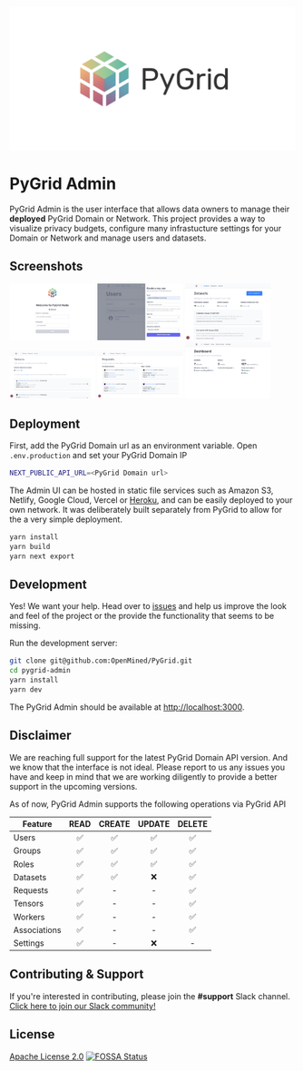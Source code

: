 ![PyGrid logo](https://raw.githubusercontent.com/OpenMined/design-assets/master/logos/PyGrid/horizontal-primary-trans.png)

# PyGrid Admin

PyGrid Admin is the user interface that allows data owners to manage their **deployed** PyGrid Domain or Network. This
project provides a way to visualize privacy budgets, configure many infrastucture settings for your Domain or Network
and manage users and datasets.

## Screenshots

<div>
  <img alt="Login" width="30%" src="./screenshots/login.png" />
  <img alt="Users" width="30%" src="./screenshots/users.png" />
  <img alt="Datasets" width="30%" src="./screenshots/datasets.png" />
  <img alt="Tensors" width="30%" src="./screenshots/tensors.png" />
  <img alt="Requests" width="30%" src="./screenshots/requests.png" />
  <img alt="Dashboard" width="30%" src="./screenshots/dashboard.png" />
</diV>

## Deployment

First, add the PyGrid Domain url as an environment variable. Open `.env.production` and set your PyGrid Domain IP

```bash
NEXT_PUBLIC_API_URL=<PyGrid Domain url>
```

The Admin UI can be hosted in static file services such as Amazon S3, Netlify, Google Cloud, Vercel or [Heroku](/docs/heroku.md), and can
be easily deployed to your own network. It was deliberately built separately from PyGrid to allow for the a very simple
deployment.

```bash
yarn install
yarn build
yarn next export
```

## Development

Yes! We want your help. Head over to [issues](/../../issues) and help us improve the look and feel of the project or the
provide the functionality that seems to be missing.

Run the development server:

```bash
git clone git@github.com:OpenMined/PyGrid.git
cd pygrid-admin
yarn install
yarn dev
```

The PyGrid Admin should be available at [http://localhost:3000](http://localhost:3000).

## Disclaimer

We are reaching full support for the latest PyGrid Domain API version. And we know that the interface is not ideal.
Please report to us any issues you have and keep in mind that we are working diligently to provide a better support in
the upcoming versions.

As of now, PyGrid Admin supports the following operations via PyGrid API

| Feature       | READ          | CREATE        | UPDATE        | DELETE        |
| ------------- |:-------------:|:-------------:|:-------------:|:-------------:|
| Users         |      ✅       |       ✅      |      ✅      |        ✅     |
| Groups        |      ✅       |       ✅      |      ✅      |        ✅     |
| Roles         |      ✅       |       ✅      |      ✅      |        ✅     |
| Datasets      |      ✅       |       ✅      |      ❌      |        ✅     |
| Requests      |      ✅       |       -       |      -       |        ✅     |
| Tensors       |      ✅       |       -       |      -       |        ✅     |
| Workers       |      ✅       |       -       |      -       |        ✅     |
| Associations  |      ✅       |       -       |      -       |        ✅     |
| Settings      |      ✅       |       -       |      ❌      |        -      |


## Contributing & Support

If you're interested in contributing, please join the **#support** Slack channel.
[Click here to join our Slack community!](https://slack.openmined.org)

## License

[Apache License 2.0](https://github.com/OpenMined/PySyft/blob/master/LICENSE)
[![FOSSA Status](https://app.fossa.io/api/projects/git%2Bgithub.com%2FOpenMined%2FPySyft.svg?type=large)](https://app.fossa.io/projects/git%2Bgithub.com%2FOpenMined%2FPySyft?ref=badge_large)
